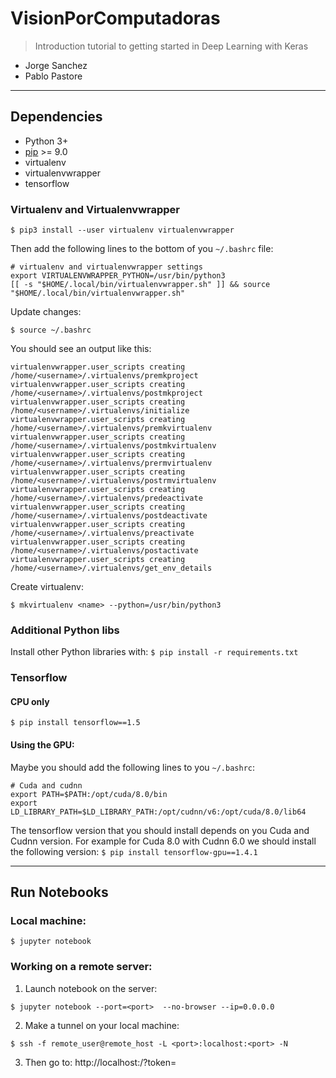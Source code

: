 # VisionPorComputadoras
>Introduction tutorial to getting started in Deep Learning with Keras

- Jorge Sanchez
- Pablo Pastore

-------------------------------------------

## Dependencies

- Python 3+
- [pip](https://pip.pypa.io/en/stable/) >= 9.0
- virtualenv
- virtualenvwrapper
- tensorflow

### Virtualenv and Virtualenvwrapper

`$ pip3 install --user virtualenv virtualenvwrapper`

Then add the following lines to the bottom of you `~/.bashrc` file:

```
# virtualenv and virtualenvwrapper settings
export VIRTUALENVWRAPPER_PYTHON=/usr/bin/python3
[[ -s "$HOME/.local/bin/virtualenvwrapper.sh" ]] && source "$HOME/.local/bin/virtualenvwrapper.sh"
```

Update changes:

`$ source ~/.bashrc`

You should see an output like this:

```
virtualenvwrapper.user_scripts creating /home/<username>/.virtualenvs/premkproject
virtualenvwrapper.user_scripts creating /home/<username>/.virtualenvs/postmkproject
virtualenvwrapper.user_scripts creating /home/<username>/.virtualenvs/initialize
virtualenvwrapper.user_scripts creating /home/<username>/.virtualenvs/premkvirtualenv
virtualenvwrapper.user_scripts creating /home/<username>/.virtualenvs/postmkvirtualenv
virtualenvwrapper.user_scripts creating /home/<username>/.virtualenvs/prermvirtualenv
virtualenvwrapper.user_scripts creating /home/<username>/.virtualenvs/postrmvirtualenv
virtualenvwrapper.user_scripts creating /home/<username>/.virtualenvs/predeactivate
virtualenvwrapper.user_scripts creating /home/<username>/.virtualenvs/postdeactivate
virtualenvwrapper.user_scripts creating /home/<username>/.virtualenvs/preactivate
virtualenvwrapper.user_scripts creating /home/<username>/.virtualenvs/postactivate
virtualenvwrapper.user_scripts creating /home/<username>/.virtualenvs/get_env_details
```

Create virtualenv:

`$ mkvirtualenv <name> --python=/usr/bin/python3`

### Additional Python libs

Install other Python libraries with: 
`$ pip install -r requirements.txt`

### Tensorflow

#### CPU only

`$ pip install tensorflow==1.5`

#### Using the GPU:

Maybe you should add the following lines to you `~/.bashrc`:

```
# Cuda and cudnn
export PATH=$PATH:/opt/cuda/8.0/bin
export LD_LIBRARY_PATH=$LD_LIBRARY_PATH:/opt/cudnn/v6:/opt/cuda/8.0/lib64
```

The tensorflow version that you should install depends on you Cuda and Cudnn version. For example for Cuda 8.0 with Cudnn 6.0 we should install the following version:
`$ pip install tensorflow-gpu==1.4.1`

-------------------------------------------

## Run Notebooks

### Local machine:

`$ jupyter notebook`

### Working on a remote server:

1. Launch notebook on the server:

`$ jupyter notebook --port=<port>  --no-browser --ip=0.0.0.0`

2. Make a tunnel on your local machine:

`$ ssh -f remote_user@remote_host -L <port>:localhost:<port> -N`

3. Then go to: http://localhost:<port>/?token=<token>

